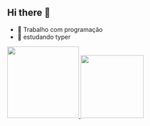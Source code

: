 ## Hi there 👋

- 🔭 Trabalho com programação
- 🌱 estudando typer
  
<div>
  <a href="https://github.com/Genesy-Aleksandro">
  <img height="165em" src="https://github-readme-stats.vercel.app/api?username=Genesy-Aleksandro&show_icons=true&theme=dracula&include_all_commits=true&count_private=true"/>
  <img height="145em" src="https://github-readme-stats.vercel.app/api/top-langs/?username=Genesy-Aleksandro&layout=compact&langs_count=16&theme=dracula"/>
</div>
